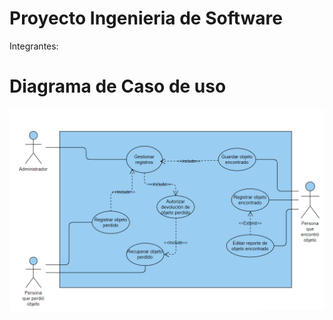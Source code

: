 # Proyecto Ingenieria de Software
Integrantes:


# Diagrama de Caso de uso
![image](https://github.com/joaquinnnng/Proyecto-Ingenier-a-Software/blob/main/Screenshot%202025-09-23%20182546.png)
